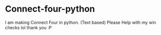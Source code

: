 # Connect-four-python
I am making Connect Four in python. (Text based)
Please Help with my win checks lol thank you :P
